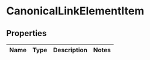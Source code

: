 

# CanonicalLinkElementItem


## Properties

| Name | Type | Description | Notes |
|------------ | ------------- | ------------- | -------------|



